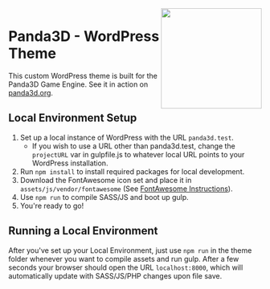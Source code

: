 <img src="https://avatars2.githubusercontent.com/u/590956?v=3&s=500" align="right" width="200"/>

Panda3D - WordPress Theme
===

This custom WordPress theme is built for the Panda3D Game Engine. See it in action on [panda3d.org](https://panda3d.org).

Local Environment Setup
---------------

1. Set up a local instance of WordPress with the URL `panda3d.test`.
    * If you wish to use a URL other than panda3d.test, change the `projectURL` var in gulpfile.js to whatever local URL points to your WordPress installation.
2. Run `npm install` to install required packages for local development.
3. Download the FontAwesome icon set and place it in `assets/js/vendor/fontawesome` (See [FontAwesome Instructions](assets/js/vendor/fontawesome/README.md)).
4. Use `npm run` to compile SASS/JS and boot up gulp.
5. You're ready to go!

Running a Local Environment
---------------

After you've set up your Local Environment, just use `npm run` in the theme folder whenever you want to compile assets and run gulp. After a few seconds your browser should open the URL `localhost:8000`, which will automatically update with SASS/JS/PHP changes upon file save.
